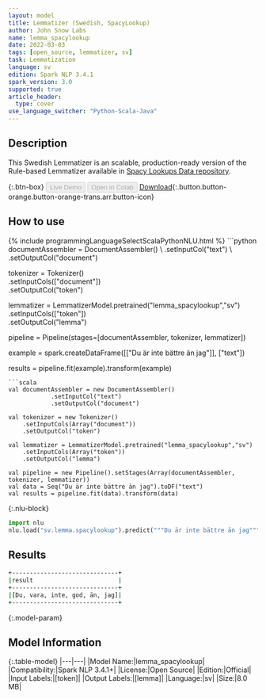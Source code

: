 ```yaml
---
layout: model
title: Lemmatizer (Swedish, SpacyLookup)
author: John Snow Labs
name: lemma_spacylookup
date: 2022-03-03
tags: [open_source, lemmatizer, sv]
task: Lemmatization
language: sv
edition: Spark NLP 3.4.1
spark_version: 3.0
supported: true
article_header:
  type: cover
use_language_switcher: "Python-Scala-Java"
---
```


## Description

This Swedish Lemmatizer is an scalable, production-ready version of the Rule-based Lemmatizer available in [Spacy Lookups Data repository](https://github.com/explosion/spacy-lookups-data/).

{:.btn-box}
<button class="button button-orange" disabled>Live Demo</button>
<button class="button button-orange" disabled>Open in Colab</button>
[Download](https://s3.amazonaws.com/auxdata.johnsnowlabs.com/public/models/lemma_spacylookup_sv_3.4.1_3.0_1646316517673.zip){:.button.button-orange.button-orange-trans.arr.button-icon}

## How to use



<div class="tabs-box" markdown="1">
{% include programmingLanguageSelectScalaPythonNLU.html %}
```python
documentAssembler = DocumentAssembler() \
    .setInputCol("text") \
    .setOutputCol("document")

tokenizer = Tokenizer() \
    .setInputCols(["document"]) \
    .setOutputCol("token")

lemmatizer = LemmatizerModel.pretrained("lemma_spacylookup","sv") \
    .setInputCols(["token"]) \
    .setOutputCol("lemma")

pipeline = Pipeline(stages=[documentAssembler, tokenizer, lemmatizer]) 

example = spark.createDataFrame([["Du är inte bättre än jag"]], ["text"]) 

results = pipeline.fit(example).transform(example)
```
```scala
val documentAssembler = new DocumentAssembler() 
            .setInputCol("text") 
            .setOutputCol("document")

val tokenizer = new Tokenizer() 
    .setInputCols(Array("document")) 
    .setOutputCol("token")

val lemmatizer = LemmatizerModel.pretrained("lemma_spacylookup","sv") 
    .setInputCols(Array("token")) 
    .setOutputCol("lemma")

val pipeline = new Pipeline().setStages(Array(documentAssembler, tokenizer, lemmatizer))
val data = Seq("Du är inte bättre än jag").toDF("text")
val results = pipeline.fit(data).transform(data)
```


{:.nlu-block}
```python
import nlu
nlu.load("sv.lemma.spacylookup").predict("""Du är inte bättre än jag""")
```

</div>

## Results

```bash
+------------------------------+
|result                        |
+------------------------------+
|[Du, vara, inte, god, än, jag]|
+------------------------------+

```

{:.model-param}
## Model Information

{:.table-model}
|---|---|
|Model Name:|lemma_spacylookup|
|Compatibility:|Spark NLP 3.4.1+|
|License:|Open Source|
|Edition:|Official|
|Input Labels:|[token]|
|Output Labels:|[lemma]|
|Language:|sv|
|Size:|8.0 MB|
